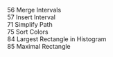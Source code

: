 56 Merge Intervals  
57 Insert Interval  
71 Simplify Path  
75 Sort Colors  
84 Largest Rectangle in Histogram  
85 Maximal Rectangle  